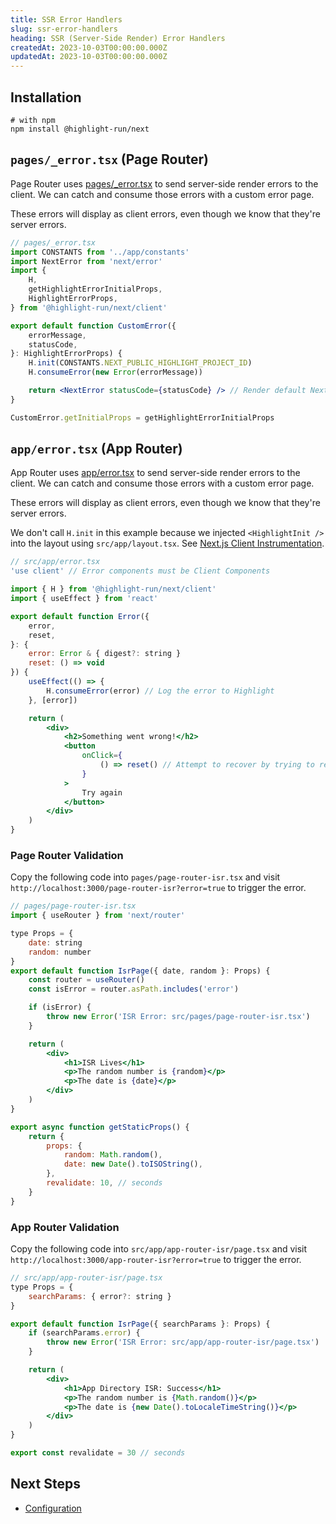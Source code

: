 ```yaml
---
title: SSR Error Handlers
slug: ssr-error-handlers
heading: SSR (Server-Side Render) Error Handlers
createdAt: 2023-10-03T00:00:00.000Z
updatedAt: 2023-10-03T00:00:00.000Z
---
```


## Installation

```shell
# with npm
npm install @highlight-run/next
```

## `pages/_error.tsx` (Page Router)

Page Router uses [pages/_error.tsx](https://nextjs.org/docs/pages/building-your-application/routing/custom-error#more-advanced-error-page-customizing) to send server-side render errors to the client. We can catch and consume those errors with a custom error page.

These errors will display as client errors, even though we know that they're server errors.

```jsx
// pages/_error.tsx
import CONSTANTS from '../app/constants'
import NextError from 'next/error'
import {
	H,
	getHighlightErrorInitialProps,
	HighlightErrorProps,
} from '@highlight-run/next/client'

export default function CustomError({
	errorMessage,
	statusCode,
}: HighlightErrorProps) {
	H.init(CONSTANTS.NEXT_PUBLIC_HIGHLIGHT_PROJECT_ID)
	H.consumeError(new Error(errorMessage))

	return <NextError statusCode={statusCode} /> // Render default Next error page
}

CustomError.getInitialProps = getHighlightErrorInitialProps
```

## `app/error.tsx` (App Router)

App Router uses [app/error.tsx](https://nextjs.org/docs/app/api-reference/file-conventions/error) to send server-side render errors to the client. We can catch and consume those errors with a custom error page.

These errors will display as client errors, even though we know that they're server errors.

We don't call `H.init` in this example because we injected `<HighlightInit />` into the layout using `src/app/layout.tsx`. See [Next.js Client Instrumentation](./3_client.md).

```jsx
// src/app/error.tsx
'use client' // Error components must be Client Components

import { H } from '@highlight-run/next/client'
import { useEffect } from 'react'

export default function Error({
	error,
	reset,
}: {
	error: Error & { digest?: string }
	reset: () => void
}) {
	useEffect(() => {
		H.consumeError(error) // Log the error to Highlight
	}, [error])

	return (
		<div>
			<h2>Something went wrong!</h2>
			<button
				onClick={
					() => reset() // Attempt to recover by trying to re-render the segment
				}
			>
				Try again
			</button>
		</div>
	)
}
```

### Page Router Validation

Copy the following code into `pages/page-router-isr.tsx` and visit `http://localhost:3000/page-router-isr?error=true` to trigger the error.

```jsx
// pages/page-router-isr.tsx
import { useRouter } from 'next/router'

type Props = {
	date: string
	random: number
}
export default function IsrPage({ date, random }: Props) {
	const router = useRouter()
	const isError = router.asPath.includes('error')

	if (isError) {
		throw new Error('ISR Error: src/pages/page-router-isr.tsx')
	}

	return (
		<div>
			<h1>ISR Lives</h1>
			<p>The random number is {random}</p>
			<p>The date is {date}</p>
		</div>
	)
}

export async function getStaticProps() {
	return {
		props: {
			random: Math.random(),
			date: new Date().toISOString(),
		},
		revalidate: 10, // seconds
	}
}
```

### App Router Validation

Copy the following code into `src/app/app-router-isr/page.tsx` and visit `http://localhost:3000/app-router-isr?error=true` to trigger the error.

```jsx
// src/app/app-router-isr/page.tsx
type Props = {
	searchParams: { error?: string }
}

export default function IsrPage({ searchParams }: Props) {
	if (searchParams.error) {
		throw new Error('ISR Error: src/app/app-router-isr/page.tsx')
	}

	return (
		<div>
			<h1>App Directory ISR: Success</h1>
			<p>The random number is {Math.random()}</p>
			<p>The date is {new Date().toLocaleTimeString()}</p>
		</div>
	)
}

export const revalidate = 30 // seconds
```





## Next Steps

- [Configuration](./8_configuration.md)
